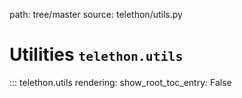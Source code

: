 path: tree/master
source: telethon/utils.py

# Utilities <small>`telethon.utils`</small>

::: telethon.utils
    rendering:
        show_root_toc_entry: False
